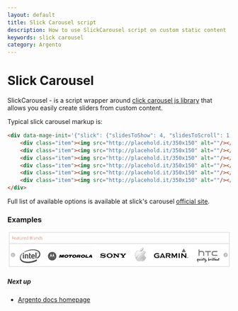 ```yaml
---
layout: default
title: Slick Carousel script
description: How to use SlickCarousel script on custom static content
keywords: slick carousel
category: Argento
---
```


# Slick Carousel

SlickCarousel - is a script wrapper around
[click carousel js library](http://kenwheeler.github.io/slick/) that allows you easily
create sliders from custom content.

Typical slick carousel markup is:

```html
<div data-mage-init='{"slick": {"slidesToShow": 4, "slidesToScroll": 1, "dots": false, "autoplay": true, "swipeToSlide": true}}'>
    <div class="item"><img src="http://placehold.it/350x150" alt=""/></div>
    <div class="item"><img src="http://placehold.it/350x150" alt=""/></div>
    <div class="item"><img src="http://placehold.it/350x150" alt=""/></div>
    <div class="item"><img src="http://placehold.it/350x150" alt=""/></div>
    <div class="item"><img src="http://placehold.it/350x150" alt=""/></div>
    <div class="item"><img src="http://placehold.it/350x150" alt=""/></div>
</div>
```

Full list of available options is available at slick's carousel
[official site](http://kenwheeler.github.io/slick/#settings).

### Examples

![Brands Slider](/images/m2/argento/essence/homepage-content/brands-slider.png)

##### Next up

- [Argento docs homepage](/m2/argento/)
